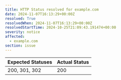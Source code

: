 ```yaml
---
title: HTTP Status resolved for example.com
date: 2024-11-07T16:13:29+00:00Z
resolved: True
resolvedWhen: 2024-11-07T16:13:29+00:00Z
resolvedStartTime: 2024-10-25T21:09:43.191474+00:00
severity: notice
affected:
  - example.com
section: issue
---
```


| Expected Statuses | Actual Status  |
|-------------------|----------------|
| 200, 301, 302 | 200 |

